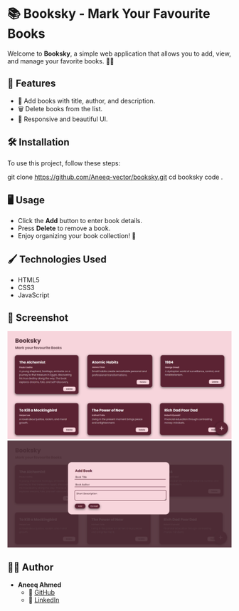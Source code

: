 # 📚 Booksky - Mark Your Favourite Books

Welcome to **Booksky**, a simple web application that allows you to add, view, and manage your favorite books. 📖✨

## 🚀 Features
- 📌 Add books with title, author, and description.
- 🗑️ Delete books from the list.
- 🎨 Responsive and beautiful UI.

## 🛠️ Installation
To use this project, follow these steps:


git clone https://github.com/Aneeq-vector/booksky.git
cd booksky
code .

## 🖥️ Usage
- Click the **Add** button to enter book details.
- Press **Delete** to remove a book.
- Enjoy organizing your book collection! 🎉

## 🖌️ Technologies Used
- HTML5  
- CSS3  
- JavaScript  

## 📸 Screenshot
![Booksky Preview](Booksy/Screenshot-interface.png)
![Booksky Preview](Booksy/Screenshot-popupbox.png)

## 👨‍💻 Author
- **Aneeq Ahmed**  
  - 🔗 [GitHub](https://github.com/Aneeq-vector)
  - 🔗 [LinkedIn](https://www.linkedin.com/in/ahmed-aneeq-b8b073325/)
